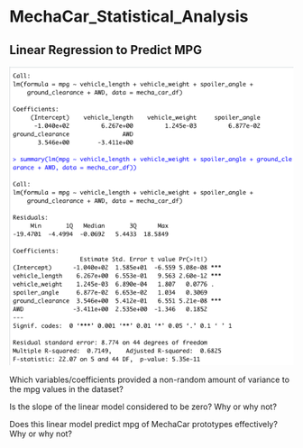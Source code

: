# MechaCar_Statistical_Analysis

## Linear Regression to Predict MPG

![Screenshot of linear regression results](https://github.com/ereekaj/MechaCar_Statistical_Analysis/blob/main/Resources/ScreenshotLinearReg.png)

Which variables/coefficients provided a non-random amount of variance to the mpg values in the dataset?

Is the slope of the linear model considered to be zero? Why or why not?

Does this linear model predict mpg of MechaCar prototypes effectively? Why or why not?